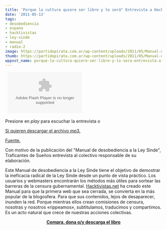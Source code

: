 ```yaml
---
title: 'Porque la cultura quiere ser libre y lo será" Entrevista a Hacktivistas.net '
date: '2011-05-13'
tags:
- desobediencia
- espana
- hacktivistas
- ley-sinde
- manual
- radio-2
image: https://partidopirata.com.ar/wp-content/uploads/2011/05/Manual-de-desobediencia-a-la-Ley-Sinde_portada_completa.jpg
thumb: https://partidopirata.com.ar/wp-content/uploads/2011/05/Manual-de-desobediencia-a-la-Ley-Sinde_portada_completa.jpg
wppost_name: porque-la-cultura-quiere-ser-libre-y-lo-sera-entrevista-a-hacktivistas-net
---
```


&nbsp;
<object id="player653175" width="240" height="133" type="application/x-shockwave-flash" data="http://www.ivoox.com/playerivoox_ee_653175_1.html"><param name="movie" value="http://www.ivoox.com/playerivoox_ee_653175_1.html" /><param name="AllowScriptAccess" value="always" /><param name="allowFullScreen" value="true" /><param name="wmode" value="transparent" /><embed type="application/x-shockwave-flash" width="240" height="133" src="http://www.ivoox.com/playerivoox_ee_653175_1.html" allowfullscreen="true" wmode="transparent" allowscriptaccess="always"></embed></object>

Presione en <em>play</em> para escuchar la entrevista o

<a href="http://www.ivoox.com/porque-cultura-quiere-ser-libre-lo_md_653175_1.mp3" target="_blank">Si quieren descargar el archivo mp3.</a>

<a href="http://soundcloud.com/traficantesdesue-os/porque-la-cultura-quiere-ser" target="_blank">Fuente.</a>
<div>
<div id="track-description-value">

Con motivo  de la publicación del "Manual de desobediencia a la Ley Sinde",  Traficantes de Sueños entrevista al colectivo responsable de su  elaboración.

Este Manual de desobediencia a la Ley Sinde tiene el objetivo de  demostrar la ineficacia radical de la Ley Sinde desde un punto de vista  práctico. Los usuarios y webmasters encontrarán los métodos más útiles  para sortear las barreras de la censura gubernamental. <a rel="nofollow" href="http://hacktivistas.net/" target="_blank">Hacktivistas.net</a> ha creado este Manual para que la primera web que sea cerrada, se  convierta en la más popular de la blogosfera. Para que sus contenidos,  lejos de desaparecer, inunden la red. Porque mientras ellos crean  comisiones de censura, nosotras y nosotros «rippeamos», subtitulamos,  traducimos y compartimos. Es un acto natural que crece de nuestras  acciones colectivas.
<p style="text-align: center;"><strong><a rel="nofollow" href="https://partidopirata.com.ar/1005/manual-de-desobediencia-a-la-ley-sinde" target="_blank">Compra, dona o/y descarga el libro</a></strong></p>

</div>
</div>
